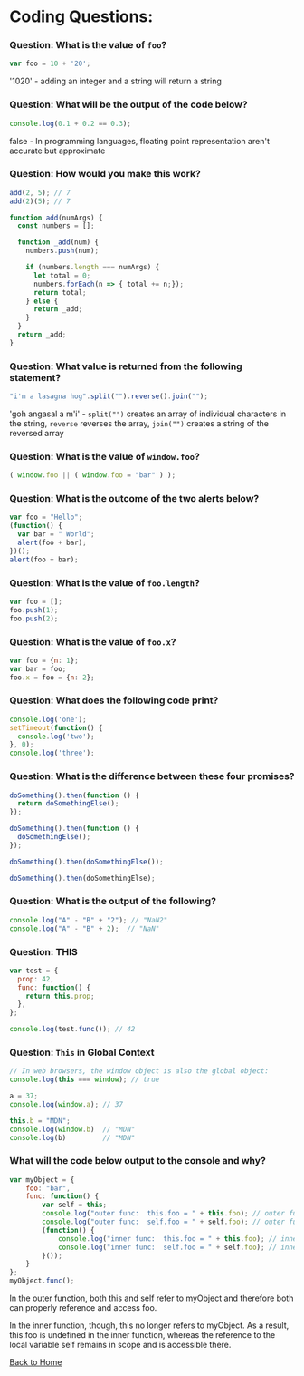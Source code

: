 # Coding Questions:

### Question: What is the value of `foo`?
```javascript
var foo = 10 + '20';
```
'1020' - adding an integer and a string will return a string

### Question: What will be the output of the code below?
```javascript
console.log(0.1 + 0.2 == 0.3);
```
false - In programming languages, floating point representation aren't accurate but approximate

### Question: How would you make this work? 
```javascript
add(2, 5); // 7
add(2)(5); // 7
```

```javascript
function add(numArgs) {
  const numbers = [];

  function _add(num) {
    numbers.push(num);

    if (numbers.length === numArgs) {
      let total = 0;
      numbers.forEach(n => { total += n;});
      return total;
    } else {
      return _add;
    }
  }
  return _add;
}

```
### Question: What value is returned from the following statement? 
```javascript
"i'm a lasagna hog".split("").reverse().join("");
```
'goh angasal a m\'i' - `split("")` creates an array of individual characters in the string, `reverse` reverses the array, `join("")` creates a string of the reversed array

### Question: What is the value of `window.foo`?
```javascript
( window.foo || ( window.foo = "bar" ) );
```

### Question: What is the outcome of the two alerts below?
```javascript
var foo = "Hello";
(function() {
  var bar = " World";
  alert(foo + bar);
})();
alert(foo + bar);
```

### Question: What is the value of `foo.length`?
```javascript
var foo = [];
foo.push(1);
foo.push(2);
```

### Question: What is the value of `foo.x`?
```javascript
var foo = {n: 1};
var bar = foo;
foo.x = foo = {n: 2};
```

### Question: What does the following code print?
```javascript
console.log('one');
setTimeout(function() {
  console.log('two');
}, 0);
console.log('three');
```

### Question: What is the difference between these four promises?
```javascript
doSomething().then(function () {
  return doSomethingElse();
});

doSomething().then(function () {
  doSomethingElse();
});

doSomething().then(doSomethingElse());

doSomething().then(doSomethingElse);
```

### Question: What is the output of the following? 
```javascript
console.log("A" - "B" + "2"); // "NaN2"
console.log("A" - "B" + 2);  // "NaN"
```

### Question: THIS 
```javascript
var test = {
  prop: 42,
  func: function() {
    return this.prop;
  },
};

console.log(test.func()); // 42
```

### Question: `This` in Global Context
```javascript
// In web browsers, the window object is also the global object:
console.log(this === window); // true

a = 37;
console.log(window.a); // 37

this.b = "MDN";
console.log(window.b)  // "MDN"
console.log(b)         // "MDN"
```

### What will the code below output to the console and why?
```javascript
var myObject = {
    foo: "bar",
    func: function() {
        var self = this;
        console.log("outer func:  this.foo = " + this.foo); // outer func:  this.foo = bar  
        console.log("outer func:  self.foo = " + self.foo); // outer func:  self.foo = bar   
        (function() {
            console.log("inner func:  this.foo = " + this.foo); // inner func:  this.foo = undefined   
            console.log("inner func:  self.foo = " + self.foo); // inner func:  self.foo = bar     
        }());
    }
};
myObject.func();
```
In the outer function, both this and self refer to myObject and therefore both can properly reference and access foo.

In the inner function, though, this no longer refers to myObject. As a result, this.foo is undefined in the inner function, whereas the reference to the local variable self remains in scope and is accessible there.

[Back to Home](/README.md)